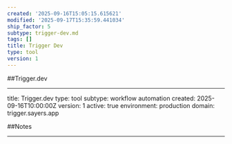 ```yaml
---
created: '2025-09-16T15:05:15.615621'
modified: '2025-09-17T15:35:59.441034'
ship_factor: 5
subtype: trigger-dev.md
tags: []
title: Trigger Dev
type: tool
version: 1
---
```


##Trigger.dev

---
title: Trigger.dev
type: tool
subtype: workflow automation
created: 2025-09-16T10:00:00Z
version: 1
active: true
environment: production
domain: trigger.sayers.app

##Notes

---